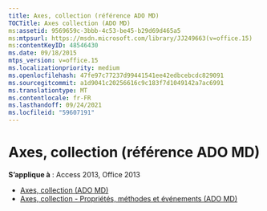 ```yaml
---
title: Axes, collection (référence ADO MD)
TOCTitle: Axes collection (ADO MD)
ms:assetid: 9569659c-3bbb-4c53-be45-b29d69d465a5
ms:mtpsurl: https://msdn.microsoft.com/library/JJ249663(v=office.15)
ms:contentKeyID: 48546430
ms.date: 09/18/2015
mtps_version: v=office.15
ms.localizationpriority: medium
ms.openlocfilehash: 47fe97c77237d99441541ee42edbcebcdc829091
ms.sourcegitcommit: a1d9041c20256616c9c183f7d1049142a7ac6991
ms.translationtype: MT
ms.contentlocale: fr-FR
ms.lasthandoff: 09/24/2021
ms.locfileid: "59607191"
---
```

# <a name="axes-collection-ado-md-reference"></a>Axes, collection (référence ADO MD)

**S’applique à** : Access 2013, Office 2013

- [Axes, collection (ADO MD)](axes-collection-ado-md.md)
- [Axes, collection - Propriétés, méthodes et événements (ADO MD)](axes-collection-properties-methods-and-events-ado-md.md)

